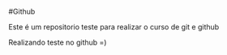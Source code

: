 #Github

Este é um repositorio teste para realizar o curso de git e github

Realizando teste no github =)
